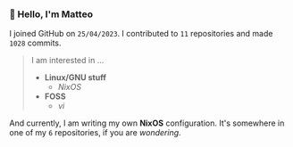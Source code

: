 ### 👋 Hello, I'm Matteo

I joined GitHub on `25/04/2023`.
I contributed to `11` repositories and made `1028` commits.

> I am interested in ...
> 
> - **Linux/GNU stuff**
>     - *NixOS*
> - **FOSS**
>   - *vi*

And currently, I am writing my own **NixOS** configuration. It's somewhere in one of my `6` repositories, if you are *wondering*.
